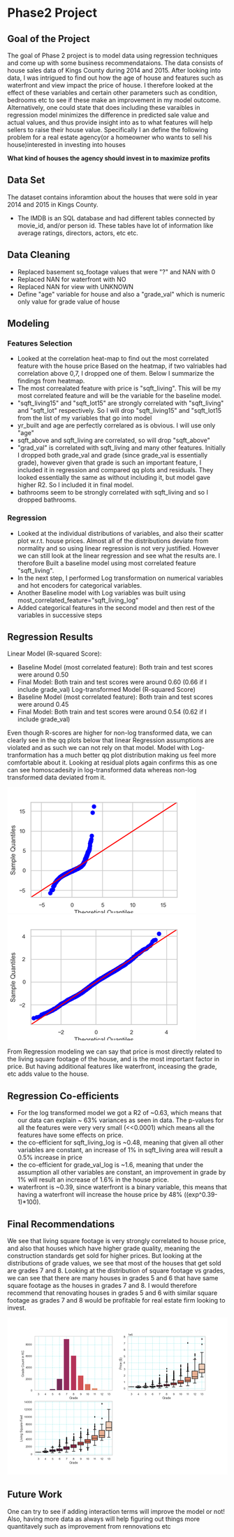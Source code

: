 # Phase2 Project
## Goal of the Project
The goal of Phase 2 project is to model data using regression techniques and come up with some business
recommendataions. The data consists of house sales data of Kings County during 2014 and 2015. After looking into data, I was intrigued to find out how the age of house and features such as waterfront and view impact the price of house. I therefore looked at the effect of these variables and certain other parameters such as condition, bedrooms etc to see if these make an improvement in my model outcome. Alternatively, one could state that does including these varaibles in regression model minimizes the difference in predicted sale value and actual values, and thus provide insight into as to what features will help sellers to raise their house value.
Specifically I an define the following problem for a real estate agency(or a homeowner who wants to sell his house)interested in investing into houses

**What kind of houses the agency should invest in to maximize profits**

## Data Set
The dataset contains inforamtion about the houses that were sold in year 2014 and 2015 in Kings County.
* The IMDB is an SQL database and had different tables connected by movie_id, and/or person id. These tables have lot of information like average ratings, directors, actors, etc etc. 

## Data Cleaning
  * Replaced  basement sq_footage values that were "?" and  NAN with 0 
  * Replaced NAN for waterfront with NO
  * Replaced NAN for view with UNKNOWN
  * Define "age" variable for house and also a "grade_val" which is numeric only value for grade value of house

## Modeling
### Features Selection
* Looked at the correlation heat-map to find out the most correlated feature with the house price Based on the heatmap, if two valriables had correlation above 0,7, I dropped one of them. Below I summarize the findings from heatmap.
* The most correalated feature with price is "sqft_living". This will be my most correlated feature and will be the variable for the baseline model.
* "sqft_living15" and "sqft_lot15" are strongly correlated with "sqft_living" and "sqft_lot" respectively. So I will drop "sqft_living15" and  "sqft_lot15 from the list of my variables that go into model
* yr_built and age are perfectly correlared as is obvious. I will use only "age"
* sqft_above and sqft_living are correlated, so will drop "sqft_above"
* "grad_val" is correlated with sqft_living and many other features. Initially I dropped both grade_val and grade (since grade_val is essentially grade), however given that grade is such an important feature, I included it in regression and compared qq plots and residuals. They looked essentially the same as without including it, but model gave higher R2. So I included it in final model.
* bathrooms seem to be strongly correlated with sqft_living and so I dropped bathrooms.
### Regression
* Looked at the individual distributions of variables, and also their scatter plot w.r.t. house prices. Almost all of the distributions deviate from normality and so using linear regression is not very justified. However we can still look at the linear regression and see what the results are. I therofore Built a baseline model using most correlated feature "sqft_living". 
* In the next step, I performed Log transformation on numerical variables and hot encoders for categorical variables.
* Another Baseline model with Log variables was built using most_correlated_feature="sqft_living_log"
* Added categorical features in the second model and then rest of the variables in successive steps

## Regression Results
Linear Model (R-squared Score):
   * Baseline Model (most correlated feature): Both train and test scores were around 0.50
   * Final Model: Both train and test scores were around 0.60 (0.66 if I include grade_val)
Log-transformed Model (R-squared Score)
   * Baseline Model (most correlated feature): Both train and test scores were around 0.45
   * Final Model: Both train and test scores were around 0.54 (0.62 if I include grade_val)
 
Even though R-scores are higher for non-log transformed data, we can clearly see in the qq plots below that linear Regression assumptions are violated and as such we can not rely on that model. Model with Log-tranformation has a much better qq plot distribution making us feel more comfortable about it. Looking at residual plots again confirms this as one can see homoscadesity in log-transformed data whereas non-log transformed data deviated from it.

![Linear Data](https://github.com/deepssharma/dsc-phase-2-project-v2-3/blob/main/figs/qqplot_linear.png "Linear Data") ![Log-Transformed data](https://github.com/deepssharma/dsc-phase-2-project-v2-3/blob/main/figs/qqplot_logdata.png "Log transformed data")


From Regression modeling we can say that price is most directly related to the living square footage of the house, and is the most important factor in price. But having additional features like waterfront, inceasing the grade, etc adds value to the house.

## Regression Co-efficients
* For the log transformed model we got a R2 of ~0.63, which means that our data can explain ~ 63% variances as seen in data. The p-values for all the features were very very small (<<0.0001) which means all the features have some effects on price.
* the co-efficient for sqft_living_log is ~0.48, meaning that given all other variables are constant, an increase of 1% in sqft_living area will result a 0.5% increase in price
* the co-efficient for grade_val_log is ~1.6, meaning that under the assumption all other variables are constant, an improvement in grade by 1% will result an increase of 1.6% in the house price.
* waterfront is ~0.39, since waterfront is a binary variable, this means that having a waterfront will increase the house price by 48% ((exp^0.39-1)*100).

## Final Recommendations
We see that living square footage is very strongly correlated to house price, and also that houses which have higher grade quality, meaning the construction standards get sold for higher prices. But looking at the distributions of grade values, we see that most of the houses that get sold are grades 7 and 8. Looking at the distribution of square footage vs grades, we can see that there are many houses in grades 5 and 6 that have same square footage as the houses in grades 7 and 8. I would therefore recommend that renovating houses in grades 5 and 6 with similar square footage as grades 7 and 8 would be profitable for real estate firm looking to invest.

![Business Recommendation ](https://github.com/deepssharma/dsc-phase-2-project-v2-3/blob/main/figs/business_recommendation.png)

## Future Work
One can try to see if adding interaction terms will improve the model or not! Also, having more data as always will help figuring out things more quantitavely such as improvement from rennovations etc
